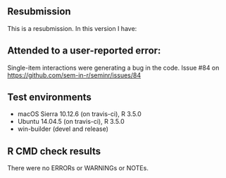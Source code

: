 ## Resubmission
This is a resubmission. In this version I have:

## Attended to a user-reported error:
Single-item interactions were generating a bug in the code. 
Issue #84 on https://github.com/sem-in-r/seminr/issues/84

## Test environments
* macOS Sierra 10.12.6 (on travis-ci), R 3.5.0
* Ubuntu 14.04.5 (on travis-ci), R 3.5.0
* win-builder (devel and release)

## R CMD check results
There were no ERRORs or WARNINGs or NOTEs. 
